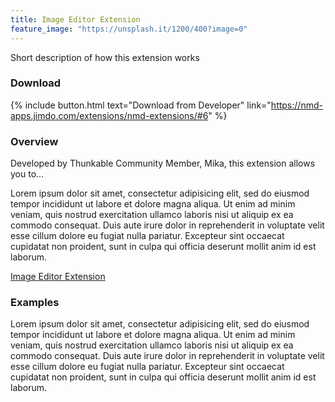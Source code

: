```yaml
---
title: Image Editor Extension
feature_image: "https://unsplash.it/1200/400?image=0"
---
```


Short description of how this extension works


<!-- more -->

### Download

{% include button.html text="Download from Developer" link="https://nmd-apps.jimdo.com/extensions/nmd-extensions/#6" %}

### Overview

Developed by Thunkable Community Member, Mika, this extension allows you to...

Lorem ipsum dolor sit amet, consectetur adipisicing elit, sed do eiusmod
tempor incididunt ut labore et dolore magna aliqua. Ut enim ad minim veniam,
quis nostrud exercitation ullamco laboris nisi ut aliquip ex ea commodo
consequat. Duis aute irure dolor in reprehenderit in voluptate velit esse
cillum dolore eu fugiat nulla pariatur. Excepteur sint occaecat cupidatat non
proident, sunt in culpa qui officia deserunt mollit anim id est laborum.

[Image Editor Extension](https://nmd-apps.jimdo.com/extensions/nmd-extensions/#6)

### Examples

Lorem ipsum dolor sit amet, consectetur adipisicing elit, sed do eiusmod
tempor incididunt ut labore et dolore magna aliqua. Ut enim ad minim veniam,
quis nostrud exercitation ullamco laboris nisi ut aliquip ex ea commodo
consequat. Duis aute irure dolor in reprehenderit in voluptate velit esse
cillum dolore eu fugiat nulla pariatur. Excepteur sint occaecat cupidatat non
proident, sunt in culpa qui officia deserunt mollit anim id est laborum.
